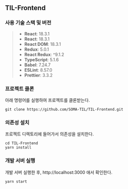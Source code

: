 ## TIL-Frontend

### 사용 기술 스택 및 버전

> - **React**: 18.3.1
> - **React**: 18.3.1
> - **React DOM**: 18.3.1
> - **Redux**: 5.0.1
> - **React Redux**: ^9.1.2
> - **TypeScript**: 5.1.6
> - **Babel**: 7.24.7
> - **ESLint**: 8.57.0
> - **Prettier**: 3.3.2

### 프로젝트 클론

아래 명령어를 실행하여 프로젝트를 클론받는다.

```
git clone https://github.com/SOMA-TIL/TIL-Frontend.git
```

### 의존성 설치

프로젝트 디렉토리에 들어가서 의존성을 설치한다.

```
cd TIL-Frontend
yarn install
```

### 개발 서버 실행

개발 서버 실행한 후,
http://localhost:3000 애서 확인한다.

```
yarn start
```
